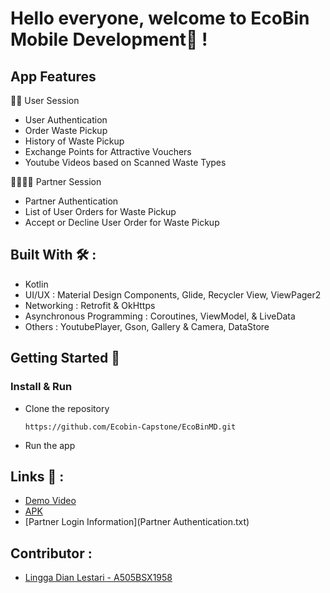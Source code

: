 # Hello everyone, welcome to EcoBin Mobile Development📱 !

## App Features
🕴🏻 User Session
- User Authentication
- Order Waste Pickup
- History of Waste Pickup
- Exchange Points for Attractive Vouchers
- Youtube Videos based on Scanned Waste Types

🫱🏼‍🫲🏼 Partner Session
- Partner Authentication
- List of User Orders for Waste Pickup
- Accept or Decline User Order for Waste Pickup

## Built With 🛠 :
- Kotlin
- UI/UX : Material Design Components, Glide, Recycler View, ViewPager2
- Networking : Retrofit & OkHttps
- Asynchronous Programming : Coroutines, ViewModel, & LiveData
- Others : YoutubePlayer, Gson, Gallery & Camera, DataStore


## Getting Started 🤖

### Install & Run
- Clone the repository

  ~~~
  https://github.com/Ecobin-Capstone/EcoBinMD.git
  ~~~

- Run the app

## Links 📝 :
- [Demo Video](https://drive.google.com/file/d/1m-JMDEwmp-LlxXIMIl8WGhGGfiJzqNzV/view?usp=sharing)
- [APK](https://drive.google.com/file/d/1LQIbH_2R97gF9RHcn1iZ_wrqLKiZJ6nn/view?usp=sharing)
- [Partner Login Information](Partner Authentication.txt)

## Contributor :
- [Lingga Dian Lestari - A505BSX1958](https://github.com/lingga24)
